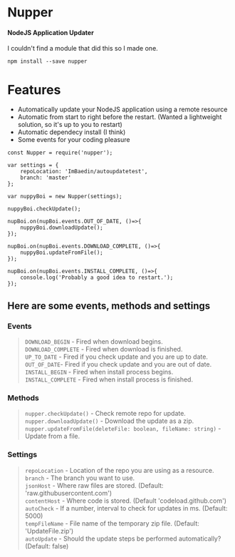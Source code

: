 # Nupper
#### NodeJS Application Updater

I couldn't find a module that did this so I made one.

`npm install --save nupper`

# Features

  - Automatically update your NodeJS application using a remote resource
  - Automatic from start to right before the restart. (Wanted a lightweight solution, so it's up to you to restart)
  - Automatic dependecy install (I think)
  - Some events for your coding pleasure  
  

```
const Nupper = require('nupper');

var settings = {
    repoLocation: 'ImBaedin/autoupdatetest',
    branch: 'master'
};

var nuppyBoi = new Nupper(settings);

nuppyBoi.checkUpdate();

nupBoi.on(nupBoi.events.OUT_OF_DATE, ()=>{
    nuppyBoi.downloadUpdate();
});

nupBoi.on(nupBoi.events.DOWNLOAD_COMPLETE, ()=>{
    nuppyBoi.updateFromFile();
});

nupBoi.on(nupBoi.events.INSTALL_COMPLETE, ()=>{
    console.log('Probably a good idea to restart.');
});
```


## Here are some events, methods and settings

### Events
>`DOWNLOAD_BEGIN` - Fired when download begins.  
>`DOWNLOAD_COMPLETE` - Fired when download is finished.  
>`UP_TO_DATE` - Fired if you check update and you are up to date.  
>`OUT_OF_DATE`- Fired if you check update and you are out of date.  
>`INSTALL_BEGIN` - Fired when install process begins.  
>`INSTALL_COMPLETE` - Fired when install process is finished.  

### Methods
>`nupper.checkUpdate()` - Check remote repo for update.  
>`nupper.downloadUpdate()` - Download the update as a zip.  
>`nupper.updateFromFile(deleteFile: boolean, fileName: string)` - Update from a file.  

### Settings
>`repoLocation` - Location of the repo you are using as a resource.  
>`branch` - The branch you want to use.  
>`jsonHost` - Where raw files are stored. (Default: 'raw.githubusercontent.com')  
>`contentHost` - Where code is stored. (Default 'codeload.github.com')  
>`autoCheck` - If a number, interval to check for updates in ms. (Default: 5000)  
>`tempFileName` - File name of the temporary zip file. (Default: 'UpdateFile.zip')  
>`autoUpdate` - Should the update steps be performed automatically? (Default: false)  
